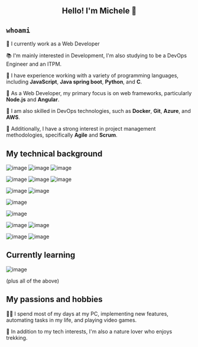 

<h2 align="center">
  Hello! I'm Michele 👋
</h2>

## <code>whoami</code>
🔭 I currently work as a Web Developer

📚 I'm mainly interested in Development, I'm also studying to be a DevOps Engineer and an ITPM.

🔨 I have experience working with a variety of programming languages, including **JavaScript**, **Java spring boot**, **Python**, and **C**.

🔨 As a Web Developer, my primary focus is on web frameworks, particularly **Node.js** and **Angular**.

🔨 I am also skilled in DevOps technologies, such as **Docker**, **Git**, **Azure**, and **AWS**.

🔨 Additionally, I have a strong interest in project management methodologies, specifically **Agile** and **Scrum**.

## My technical background

![image](https://img.shields.io/badge/JavaScript-F7DF1E?style=for-the-badge&logo=javascript&logoColor=black)
![image](https://img.shields.io/badge/HTML5-E34F26?style=for-the-badge&logo=html5&logoColor=white)
![image](https://img.shields.io/badge/CSS3-1572B6?style=for-the-badge&logo=css3&logoColor=white)

![image](https://img.shields.io/badge/C-00599C?style=for-the-badge&logo=c&logoColor=white)
![image](https://img.shields.io/badge/C%23-239120?style=for-the-badge&logo=c-sharp&logoColor=white)
![image](https://img.shields.io/badge/C%2B%2B-00599C?style=for-the-badge&logo=c%2B%2B&logoColor=white)

![image](https://img.shields.io/badge/Java-ED8B00?style=for-the-badge&logo=java&logoColor=white)
![image](https://img.shields.io/badge/Python-3776AB?style=for-the-badge&logo=python&logoColor=white)

![image](https://img.shields.io/badge/GIT-E44C30?style=for-the-badge&logo=git&logoColor=white)

![image](https://img.shields.io/badge/Linux-FCC624?style=for-the-badge&logo=linux&logoColor=black)

![image](https://img.shields.io/badge/Shell_Script-121011?style=for-the-badge&logo=gnu-bash&logoColor=white)
![image](https://img.shields.io/badge/Markdown-000000?style=for-the-badge&logo=markdown&logoColor=white)

![image](https://img.shields.io/badge/Arduino-00979D?style=for-the-badge&logo=Arduino&logoColor=white)
![image](https://img.shields.io/badge/Raspberry%20Pi-A22846?style=for-the-badge&logo=Raspberry%20Pi&logoColor=white)


## Currently learning
![image](https://img.shields.io/badge/Rust-000000?style=for-the-badge&logo=rust&logoColor=white)

(plus all of the above)


## My passions and hobbies

👨‍💻 I spend most of my days at my PC, implementing new features, automating tasks in my life, and playing video games.

🌲 In addition to my tech interests, I'm also a nature lover who enjoys trekking.
